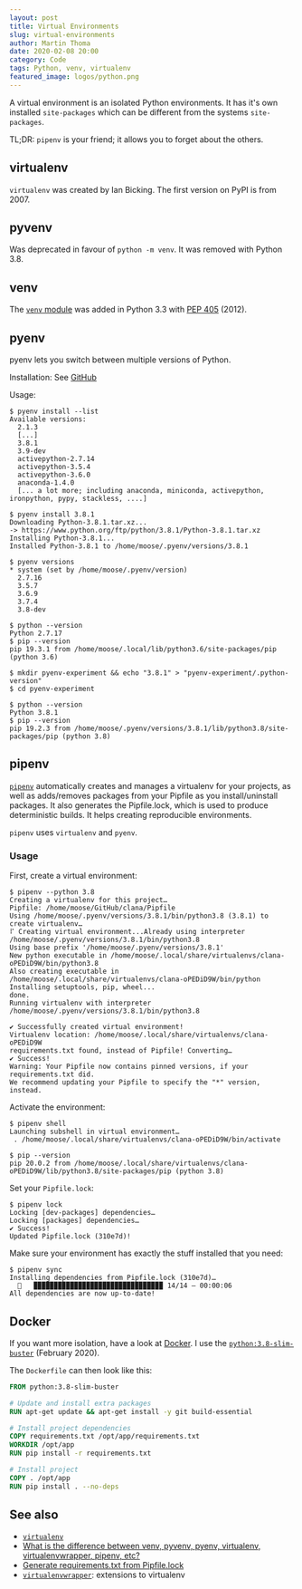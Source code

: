 ```yaml
---
layout: post
title: Virtual Environments
slug: virtual-environments
author: Martin Thoma
date: 2020-02-08 20:00
category: Code
tags: Python, venv, virtualenv
featured_image: logos/python.png
---
```

A virtual environment is an isolated Python environments. It has it's own
installed `site-packages` which can be different from the systems
`site-packages`.

TL;DR: `pipenv` is your friend; it allows you to forget about the others.

## virtualenv

`virtualenv` was created by Ian Bicking. The first version on PyPI is from
2007.

## pyvenv

Was deprecated in favour of `python -m venv`. It was removed with Python 3.8.

## venv

The [`venv` module](https://docs.python.org/3/library/venv.html) was
added in Python 3.3 with [PEP 405](https://www.python.org/dev/peps/pep-0405/)
(2012).

## pyenv

pyenv lets you switch between multiple versions of Python.

Installation: See [GitHub](https://github.com/pyenv/pyenv#installation)

Usage:

```shell
$ pyenv install --list
Available versions:
  2.1.3
  [...]
  3.8.1
  3.9-dev
  activepython-2.7.14
  activepython-3.5.4
  activepython-3.6.0
  anaconda-1.4.0
  [... a lot more; including anaconda, miniconda, activepython, ironpython, pypy, stackless, ....]

$ pyenv install 3.8.1
Downloading Python-3.8.1.tar.xz...
-> https://www.python.org/ftp/python/3.8.1/Python-3.8.1.tar.xz
Installing Python-3.8.1...
Installed Python-3.8.1 to /home/moose/.pyenv/versions/3.8.1

$ pyenv versions
* system (set by /home/moose/.pyenv/version)
  2.7.16
  3.5.7
  3.6.9
  3.7.4
  3.8-dev

$ python --version
Python 2.7.17
$ pip --version
pip 19.3.1 from /home/moose/.local/lib/python3.6/site-packages/pip (python 3.6)

$ mkdir pyenv-experiment && echo "3.8.1" > "pyenv-experiment/.python-version"
$ cd pyenv-experiment

$ python --version
Python 3.8.1
$ pip --version
pip 19.2.3 from /home/moose/.pyenv/versions/3.8.1/lib/python3.8/site-packages/pip (python 3.8)
```


## pipenv

[`pipenv`](https://github.com/pypa/pipenv) automatically creates and manages a
virtualenv for your projects, as well as adds/removes packages from your
Pipfile as you install/uninstall packages. It also generates the Pipfile.lock,
which is used to produce deterministic builds. It helps creating reproducible
environments.

`pipenv` uses `virtualenv` and `pyenv`.

### Usage

First, create a virtual environment:

```shell
$ pipenv --python 3.8
Creating a virtualenv for this project…
Pipfile: /home/moose/GitHub/clana/Pipfile
Using /home/moose/.pyenv/versions/3.8.1/bin/python3.8 (3.8.1) to create virtualenv…
⠏ Creating virtual environment...Already using interpreter /home/moose/.pyenv/versions/3.8.1/bin/python3.8
Using base prefix '/home/moose/.pyenv/versions/3.8.1'
New python executable in /home/moose/.local/share/virtualenvs/clana-oPEDiD9W/bin/python3.8
Also creating executable in /home/moose/.local/share/virtualenvs/clana-oPEDiD9W/bin/python
Installing setuptools, pip, wheel...
done.
Running virtualenv with interpreter /home/moose/.pyenv/versions/3.8.1/bin/python3.8

✔ Successfully created virtual environment!
Virtualenv location: /home/moose/.local/share/virtualenvs/clana-oPEDiD9W
requirements.txt found, instead of Pipfile! Converting…
✔ Success!
Warning: Your Pipfile now contains pinned versions, if your requirements.txt did.
We recommend updating your Pipfile to specify the "*" version, instead.
```

Activate the environment:

```shell
$ pipenv shell
Launching subshell in virtual environment…
 . /home/moose/.local/share/virtualenvs/clana-oPEDiD9W/bin/activate

$ pip --version
pip 20.0.2 from /home/moose/.local/share/virtualenvs/clana-oPEDiD9W/lib/python3.8/site-packages/pip (python 3.8)
```

Set your `Pipfile.lock`:

```shell
$ pipenv lock
Locking [dev-packages] dependencies…
Locking [packages] dependencies…
✔ Success!
Updated Pipfile.lock (310e7d)!
```

Make sure your environment has exactly the stuff installed that you need:

```shell
$ pipenv sync
Installing dependencies from Pipfile.lock (310e7d)…
  🐍   ▉▉▉▉▉▉▉▉▉▉▉▉▉▉▉▉▉▉▉▉▉▉▉▉▉▉▉▉▉▉▉▉ 14/14 — 00:00:06
All dependencies are now up-to-date!
```

## Docker

If you want more isolation, have a look at [Docker](https://martin-thoma.com/docker/).
I use the [`python:3.8-slim-buster`](https://hub.docker.com/_/python) (February 2020).

The `Dockerfile` can then look like this:

```dockerfile
FROM python:3.8-slim-buster

# Update and install extra packages
RUN apt-get update && apt-get install -y git build-essential

# Install project dependencies
COPY requirements.txt /opt/app/requirements.txt
WORKDIR /opt/app
RUN pip install -r requirements.txt

# Install project
COPY . /opt/app
RUN pip install . --no-deps
```

## See also

* [`virtualenv`](https://virtualenv.pypa.io/en/latest/)
* [What is the difference between venv, pyvenv, pyenv, virtualenv, virtualenvwrapper, pipenv, etc?](https://stackoverflow.com/a/41573588/562769)
* [Generate requirements.txt from Pipfile.lock](https://github.com/pypa/pipenv/issues/3493#issuecomment-511708312)
* [`virtualenvwrapper`](https://pypi.org/project/virtualenvwrapper/): extensions to virtualenv
